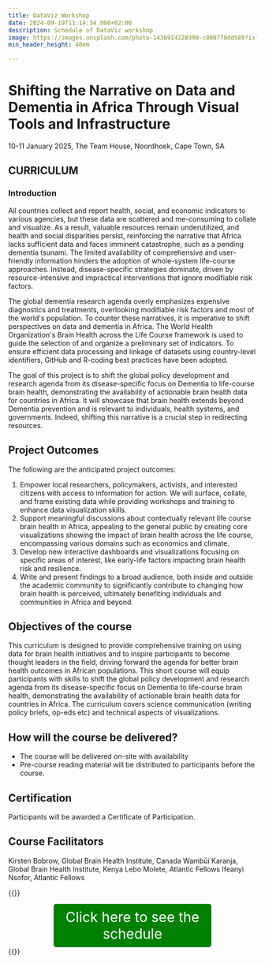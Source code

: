 ```yaml
---
title: DataViz Workshop
date: 2024-09-19T11:14:34.000+02:00
description: Schedule of DataViz workshop
image: https://images.unsplash.com/photo-1436914228390-c080778dd589?ixlib=rb-1.2.1&ixid=MnwxMjA3fDB8MHxwaG90by1wYWdlfHx8fGVufDB8fHx8&auto=format&fit=crop&w=1500&q=95
min_header_height: 40em

---
```


# Shifting the Narrative on Data and Dementia in Africa Through Visual Tools and Infrastructure

10-11 January 2025, The Team House, Noordhoek, Cape Town, SA

## CURRICULUM
### Introduction

All countries collect and report health, social, and economic indicators to various agencies, but these data are scattered and me-consuming to collate and visualize. As a result, valuable resources remain underutilized, and health and social disparities persist, reinforcing the narrative that Africa lacks sufficient data and faces imminent catastrophe, such as a pending dementia tsunami. The limited availability of comprehensive and user-friendly information hinders the adoption of whole-system life-course approaches. Instead, disease-specific strategies dominate, driven by resource-intensive and impractical interventions that ignore modifiable risk factors.

The global dementia research agenda overly emphasizes expensive diagnostics and treatments, overlooking modifiable risk factors and most of the world's population. To counter these narratives, it is imperative to shift perspectives on data and dementia in Africa. The World Health Organization's Brain Health across the Life Course framework is used to guide the selection of and organize a preliminary set of indicators. To ensure efficient data processing and linkage of datasets using country-level identifiers, GitHub and R-coding best practices have been adopted.

The goal of this project is to shift the global policy development and research agenda from its disease-specific focus on Dementia to life-course brain health, demonstrating the availability of actionable brain health data for countries in Africa. It will showcase that brain health extends beyond Dementia prevention and is relevant to individuals, health systems, and governments. Indeed, shifting this narrative is a crucial step in redirecting resources.

## Project Outcomes
The following are the anticipated project outcomes:
1. Empower local researchers, policymakers, activists, and interested citizens with access to information for action. We will surface, collate, and frame existing data while providing workshops and training to enhance data visualization skills.
2. Support meaningful discussions about contextually relevant life course brain health in Africa, appealing to the general public by creating core visualizations showing the impact of brain health across the life course, encompassing various domains such as economics and climate.
3. Develop new interactive dashboards and visualizations focusing on specific areas of interest, like early-life factors impacting brain health risk and resilience.
4. Write and present findings to a broad audience, both inside and outside the academic community to significantly contribute to changing how brain health is perceived, ultimately benefiting individuals and communities in Africa and beyond.

## Objectives of the course

This curriculum is designed to provide comprehensive training on using data for brain health initiatives and to inspire participants to become thought leaders in the field, driving forward the agenda for better brain health outcomes in African populations. This short course will equip participants with skills to shift the global policy development and research agenda from its disease-specific focus on Dementia to life-course brain health, demonstrating the availability of actionable brain health data for countries in Africa. The curriculum covers science communication (writing policy briefs, op-eds etc) and technical aspects of visualizations.

## How will the course be delivered?
- The course will be delivered on-site with availability
- Pre-course reading material will be distributed to participants before the course.

## Certification
Participants will be awarded a Certificate of Participation.

## Course Facilitators
Kirsten Bobrow, Global Brain Health Institute, Canada
Wambūi Karanja, Global Brain Health Institute, Kenya
Lebo Molete, Atlantic Fellows
Ifeanyi Nsofor, Atlantic Fellows


{{<rawhtml>}}
<div style="background-color: green; padding: 10px; border-radius: 5px; color: white; max-width: 300px; font-size: 28px; margin: 0 auto; text-align: center;">
    <a href="https://isicnimbizo.github.io/dataviz/DataViz_schedule.pdf" style="color: white; text-decoration: none; font-size: 28px;">Click here to see the schedule</a>
</div>
{{</rawhtml>}}
